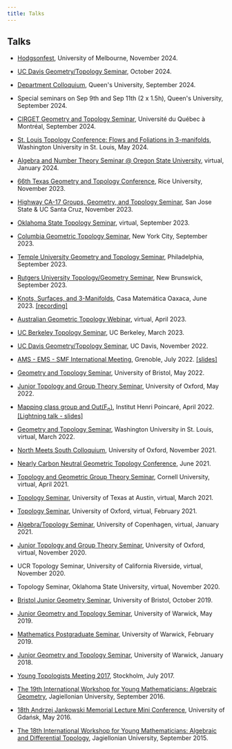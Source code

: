 ```yaml
---
title: Talks
---
```


## Talks
* [Hodgsonfest](https://sites.google.com/view/agtw/hodgsonfest), University of Melbourne, November 2024.

* [UC Davis Geometry/Topology Seminar](https://www.math.ucdavis.edu/research/seminars?talk_id=7179), October 2024.
  
* [Department Colloquium](https://www.queensu.ca/mathstat/anna-parlak-uc-davis), Queen's University, September 2024. 

* Special seminars on Sep 9th and Sep 11th  (2 x 1.5h), Queen's University, September 2024. 

* [CIRGET Geometry and Topology Seminar](https://www.cirget.uqam.ca/en/seminars.html),  Université du Québec à Montréal, September 2024.
  
* [St. Louis Topology Conference: Flows and Foliations in 3-manifolds](https://sites.google.com/view/stltc/home), Washington University in St. Louis, May 2024.
  
* [Algebra and Number Theory Seminar @ Oregon State University](https://math.oregonstate.edu/mathematics-news-events/all-events/tba-2024-01-23), virtual, January 2024.

* [66th Texas Geometry and Topology Conference](https://sites.google.com/view/tgtc-fall-2023/home), Rice University, November 2023.
  
* [Highway CA-17 Groups, Geometry, and Topology Seminar](https://sites.google.com/ucsc.edu/ggt/home), San Jose State & UC Santa Cruz, November 2023.

* [Oklahoma State Topology Seminar](https://www.mathdept.okstate.edu/announce/pdf/1506.pdf), virtual, September 2023.
  
* [Columbia Geometric Topology Seminar](http://www.math.columbia.edu/~gtseminar/), New York City, September 2023.

* [Temple University Geometry and Topology Seminar](https://math.temple.edu/events/seminars/geometry/2023/), Philadelphia, September 2023.

* [Rutgers University Topology/Geometry Seminar](https://www.math.rutgers.edu/news-events/seminars-colloquia-calendar/icalrepeat.detail/2023/09/12/12078/-/faces-of-the-thurston-norm-ball-dynamically-represented-by-multiple-distinct-flows), New Brunswick, September 2023.

* [Knots, Surfaces, and 3-Manifolds](https://www.birs.ca/events/2023/5-day-workshops/23w5031/schedule), Casa Matemática Oaxaca, June 2023. [[recording]](https://www.birs.ca/events/2023/5-day-workshops/23w5031/videos/watch/202306141100-Parlak.html)

* [Australian Geometric Topology Webinar](https://sites.google.com/view/agtw/home), virtual, April 2023.

* [UC Berkeley Topology Seminar](https://events.berkeley.edu/math/event/129800-topology-seminar-faces-of-the-thurston-norm-ball), UC Berkeley, March 2023.

* [UC Davis Geometry/Topology Seminar](https://www.math.ucdavis.edu/research/seminars?talk_id=6618), UC Davis, November 2022.

* [AMS -  EMS - SMF International Meeting](https://ams-ems-smf2022.inviteo.fr/index.php?onglet=10&paramAcces=&idUser=&emailUser=&acces=&paramToken=&paramSearch10-0=&paramCategory10-0=26+-+Combinatorial+and+Computational+Aspects+in+Topology), Grenoble, July 2022. [[slides]](files/Teich_via_Fox.pdf)

* [Geometry and Topology Seminar](https://www.bristolmathsresearch.org/seminar/tba-35/), University of Bristol, May 2022.

* [Junior Topology and Group Theory Seminar](https://www.maths.ox.ac.uk/node/60337), University of Oxford, May 2022.

* [Mapping class group and Out(F<sub>n</sub>)](https://indico.math.cnrs.fr/event/6575/), Institut Henri Poincaré, April 2022. [[Lightning talk - slides]](files/aboutVeeringGitHub.pdf)

* [Geometry and Topology Seminar](https://math.wustl.edu/events/geometry-and-topology-seminar-tba-0), Washington University in St. Louis, virtual, March 2022.

* [North Meets South Colloquium](https://www.maths.ox.ac.uk/node/39897), University of Oxford, November 2021.

* [Nearly Carbon Neutral Geometric Topology Conference](https://www.ncngt.org/past-ncngts/ncngt-2021), June 2021. 

* [Topology and Geometric Group Theory Seminar](http://pi.math.cornell.edu/m/node/10595), Cornell University, virtual, April 2021.

* [Topology Seminar](https://sites.cns.utexas.edu/topology/home),  University of Texas at Austin, virtual, March 2021.

* [Topology Seminar](https://www.maths.ox.ac.uk/node/60908),  University of Oxford, virtual, February 2021.

* [Algebra/Topology Seminar](https://www.math.ku.dk/english/calendar/events/algebratopology-seminar-11012021/),  University of Copenhagen, virtual, January 2021.

* [Junior Topology and Group Theory Seminar](https://www.maths.ox.ac.uk/node/37394),  University of Oxford, virtual, November 2020.

* UCR Topology Seminar, University of California Riverside, virtual, November 2020.

* Topology Seminar, Oklahoma State University, virtual, November 2020.

* [Bristol Junior Geometry Seminar](https://sites.google.com/view/brijges/home), University of Bristol, October 2019.

* [Junior Geometry and Topology Seminar](https://warwick.ac.uk/fac/sci/maths/research/events/seminars/areas/dagger/2018-2019/), University of Warwick, May 2019.

* [Mathematics Postgraduate Seminar](https://warwick.ac.uk/fac/sci/maths/research/events/seminars/areas/postgraduate/2018-19/), University of Warwick, February 2019.

* [Junior Geometry and Topology Seminar](https://warwick.ac.uk/fac/sci/maths/research/events/seminars/areas/dagger/2017-2018), University of Warwick, January 2018.

* [Young Topologists Meeting 2017](https://www.math-stockholm.se/polopoly_fs/1.741070.1600689645!/bookletYTM.pdf),  Stockholm, July 2017.

* [The 19th International Workshop for Young Mathematicians: Algebraic Geometry](http://kmsuj.im.uj.edu.pl/workshop2016/index.php.html), Jagiellonian University, September 2016.

* [18th Andrzej Jankowski Memorial Lecture Mini Conference](https://mat.ug.edu.pl/archiwum/ajml-2016-mini/), University of Gdańsk,  May 2016.

* [The 18th International Workshop for Young Mathematicians: Algebraic and Differential Topology](http://kmsuj.im.uj.edu.pl/workshop2015/index.php.html), Jagiellonian University, September 2015.
